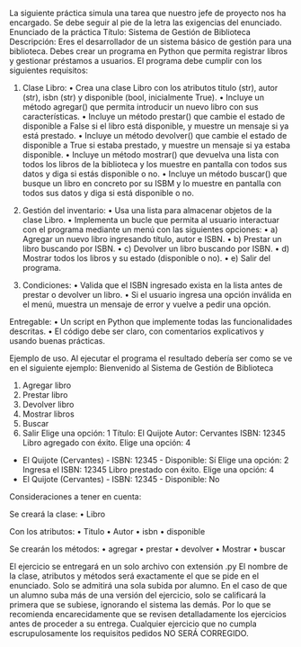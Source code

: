La siguiente práctica simula una tarea que nuestro jefe de proyecto nos ha
encargado. Se debe seguir al pie de la letra las exigencias del enunciado.
Enunciado de la práctica
Título: Sistema de Gestión de Biblioteca
Descripción: Eres el desarrollador de un sistema básico de gestión para una
biblioteca. Debes crear un programa en Python que permita registrar libros y
gestionar préstamos a usuarios. El programa debe cumplir con los siguientes
requisitos:

1. Clase Libro:
• Crea una clase Libro con los
atributos titulo (str), autor (str), isbn (str) y disponible (bool,
inicialmente True).
• Incluye un método agregar() que permita introducir un nuevo libro
con sus características.
• Incluye un método prestar() que cambie el estado de disponible a
False si el libro está disponible, y muestre un mensaje si ya está
prestado.
• Incluye un método devolver() que cambie el estado de disponible a
True si estaba prestado, y muestre un mensaje si ya estaba
disponible.
• Incluye un método mostrar() que devuelva una lista con todos los
libros de la biblioteca y los muestre en pantalla con todos sus datos
y diga si estás disponible o no.
• Incluye un método buscar() que busque un libro en concreto por su
ISBM y lo muestre en pantalla con todos sus datos y diga si está
disponible o no.

2. Gestión del inventario:
• Usa una lista para almacenar objetos de la clase Libro.
• Implementa un bucle que permita al usuario interactuar con el
programa mediante un menú con las siguientes opciones:
• a) Agregar un nuevo libro ingresando título, autor e ISBN.
• b) Prestar un libro buscando por ISBN.
• c) Devolver un libro buscando por ISBN.
• d) Mostrar todos los libros y su estado (disponible o no).
• e) Salir del programa.

3. Condiciones:
• Valida que el ISBN ingresado exista en la lista antes de prestar o
devolver un libro.
• Si el usuario ingresa una opción inválida en el menú, muestra un
mensaje de error y vuelve a pedir una opción.

Entregable:
• Un script en Python que implemente todas las funcionalidades descritas.
• El código debe ser claro, con comentarios explicativos y usando buenas
prácticas.

Ejemplo de uso. Al ejecutar el programa el resultado debería ser como se ve
en el siguiente ejemplo:
Bienvenido al Sistema de Gestión de Biblioteca
1. Agregar libro
2. Prestar libro
3. Devolver libro
4. Mostrar libros
5. Buscar
6. Salir
Elige una opción: 1
Título: El Quijote
Autor: Cervantes
ISBN: 12345
Libro agregado con éxito.
Elige una opción: 4
- El Quijote (Cervantes) - ISBN: 12345 - Disponible: Sí
Elige una opción: 2
Ingresa el ISBN: 12345
Libro prestado con éxito.
Elige una opción: 4
- El Quijote (Cervantes) - ISBN: 12345 - Disponible: No


Consideraciones a tener en cuenta:

Se creará la clase:
• Libro

Con los atributos:
• Titulo
• Autor
• isbn
• disponible

Se crearán los métodos:
• agregar
• prestar
• devolver
• Mostrar
• buscar

El ejercicio se entregará en un solo archivo con extensión .py
El nombre de la clase, atributos y métodos será exactamente el que se pide en el
enunciado.
Solo se admitirá una sola subida por alumno. En el caso de que un alumno suba
más de una versión del ejercicio, solo se calificará la primera que se subiese,
ignorando el sistema las demás. Por lo que se recomienda encarecidamente que
se revisen detalladamente los ejercicios antes de proceder a su entrega.
Cualquier ejercicio que no cumpla escrupulosamente los requisitos pedidos NO
SERÁ CORREGIDO.
